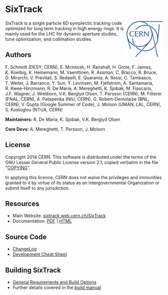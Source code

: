 # SixTrack

<img src="CERN-logo.png" align="right">

SixTrack is a single particle 6D symplectic tracking code optimized for long term tracking in high energy rings.
It is mainly used for the LHC for dynamic aperture studies, tune optimization, and collimation studies.

## Authors

F.&nbsp;Schmidt (DESY, CERN),
E.&nbsp;Mcintosh,
H.&nbsp;Ranshall,
H.&nbsp;Grote,
F.&nbsp;James,
K.&nbsp;Koelbig,
K.&nbsp;Heinemann,
M.&nbsp;Vaenttinen,
R.&nbsp;Assman,
C.&nbsp;Bracco,
R.&nbsp;Bruce,
D.&nbsp;Mirarchi,
V.&nbsp;Previtali,
S.&nbsp;Redaelli,
E.&nbsp;Quaranta,
A.&nbsp;Rossi,
C.&nbsp;Tambasco,
T.&nbsp;Weiler,
J.&nbsp;Barranco,
Y.&nbsp;Sun,
Y.&nbsp;Levinsen,
M.&nbsp;Fjellstrom,
A.&nbsp;Santamaria,
R.&nbsp;Kwee-Hinzmann,
R.&nbsp;De&nbsp;Maria,
A.&nbsp;Mereghetti,
K.&nbsp;Sjobak,
M.&nbsp;Fiascaris,
J.F.&nbsp;Wagner,
J.&nbsp;Wretborn,
V.K.&nbsp;Berglyd&nbsp;Olsen,
T.&nbsp;Persson (CERN),
M.&nbsp;Fitterer (FNAL, CERN),
A.&nbsp;Patapenka (NIU, CERN),
G.&nbsp;Robert-Demolaize (BNL, CERN),
V.&nbsp;Gupta (Google Summer of Code),
J.&nbsp;Molson (UMAN, LAL, CERN),
S.&nbsp;Kostoglou (NTUA, CERN)

**Maintainers:** 
R.&nbsp;De&nbsp;Maria,
K.&nbsp;Sjobak,
V.K.&nbsp;Berglyd&nbsp;Olsen

**Core Devs:**
A.&nbsp;Mereghetti,
T.&nbsp;Persson,
J.&nbsp;Molson

## License

Copyright 2014 CERN. This software is distributed under the terms of the GNU Lesser General Public License version 2.1, copied verbatim in the file "[COPYING](source/COPYING)".

In applying this licence, CERN does not waive the privileges and immunities granted to it by virtue of its status as an Intergovernmental Organization or submit itself to any jurisdiction.

## Resources

  * Main Website: [sixtrack.web.cern.ch/SixTrack](http://sixtrack.web.cern.ch/SixTrack/)
  * Documentation: [PDF](http://sixtrack.web.cern.ch/SixTrack/docs/user_manual.pdf) | [HTML](http://sixtrack.web.cern.ch/SixTrack/docs/user_full/manual.php)

## Source Code

  * [ChangeLog](CHANGELOG.md)
  * [Development Cheat Sheet](doc/dev_cheatsheet.md)

## Building SixTrack

  * [General Requirements and Build Options](doc/build_sixtrack.md)
  * Further details covered in the [build manual](http://sixtrack.web.cern.ch/SixTrack/docs/build_full/manual.php)